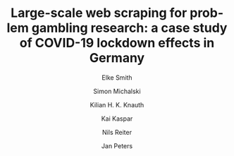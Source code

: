---
layout: pub
type: preprint
title: "Large-scale web scraping for problem gambling research: a case study of COVID-19 lockdown effects in Germany"
author:
- Elke Smith
- Simon Michalski
- Kilian H. K. Knauth
- Kai Kaspar
- Nils Reiter
- Jan Peters
year: 2022
journal: medRxiv
pages: 199-230
volume: 2022.07.27.22277642
doi: 10.1101/2022.07.27.22277642
lang: en
month: 8
---
